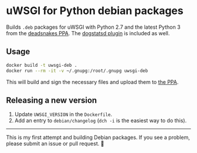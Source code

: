 # uWSGI for Python debian packages
    
Builds `.deb` packages for uWSGI with Python 2.7 and the latest Python 3 from the [deadsnakes PPA](https://launchpad.net/~deadsnakes/+archive/ubuntu/ppa). The [dogstatsd plugin](https://github.com/DataDog/uwsgi-dogstatsd) is included as well.

## Usage

```bash
docker build -t uwsgi-deb .
docker run --rm -it -v ~/.gnupg:/root/.gnupg uwsgi-deb
```

This will build and sign the necessary files and upload them to [the PPA](https://launchpad.net/~lincoln-loop/+archive/ubuntu/uwsgi).

## Releasing a new version

1. Update `UWSGI_VERSION` in the `Dockerfile`.
2. Add an entry to `debian/changelog` (`dch -i` is the easiest way to do this).


---

This is my first attempt and building Debian packages. If you see a problem, please submit an issue or pull request. 🙇
